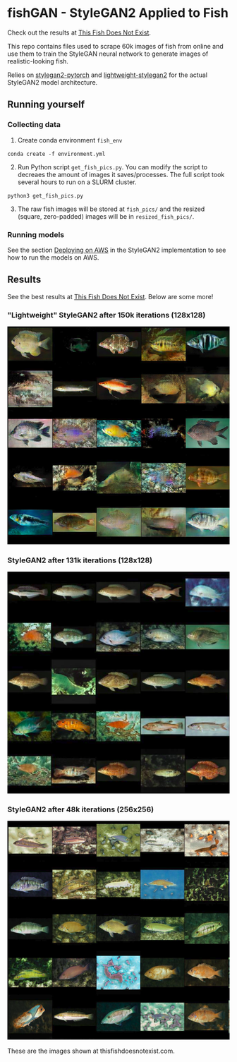 # fishGAN - StyleGAN2 Applied to Fish

Check out the results at [This Fish Does Not Exist](http://thisfishdoesnotexist.com). 

This repo contains files used to scrape 60k images of fish from online and use them to train the StyleGAN neural network to generate images of realistic-looking fish. 

Relies on [stylegan2-pytorch](https://github.com/lucidrains/stylegan2-pytorch) and [lightweight-stylegan2](https://github.com/lucidrains/lightweight-gan) for the actual StyleGAN2 model architecture. 

## Running yourself

### Collecting data

1. Create conda environment `fish_env`
```
conda create -f environment.yml
```
2. Run Python script `get_fish_pics.py`. You can modify the script to decreaes the amount of images it saves/processes. The full script took several hours to run on a SLURM cluster. 
```
python3 get_fish_pics.py
```
3. The raw fish images will be stored at `fish_pics/` and the resized (square, zero-padded) images will be in `resized_fish_pics/`. 


### Running models

See the section [Deploying on AWS](https://github.com/lucidrains/stylegan2-pytorch#deployment-on-aws) in the StyleGAN2 implementation to see how to run the models on AWS. 

## Results

See the best results at [This Fish Does Not Exist](http://thisfishdoesnotexist.com). Below are some more!

### "Lightweight" StyleGAN2 after 150k iterations (128x128)

![Lightweight 128x128](https://github.com/callanhoskins/fishGAN/blob/main/results/55_lightweight_128.png)

### StyleGAN2 after 131k iterations (128x128)

![StyleGAN2 128x128](https://github.com/callanhoskins/fishGAN/blob/main/results/55_stylegan2_128.png)

### StyleGAN2 after 48k iterations (256x256)

![StyleGAN2 256x256](https://github.com/callanhoskins/fishGAN/blob/main/results/55_stylegan2_256.png)

These are the images shown at thisfishdoesnotexist.com. 
